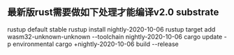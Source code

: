 ## 最新版rust需要做如下处理才能编译v2.0 substrate
rustup default stable
rustup install nightly-2020-10-06
rustup target add wasm32-unknown-unknown --toolchain nightly-2020-10-06
cargo update -p environmental
cargo +nightly-2020-10-06 build --release